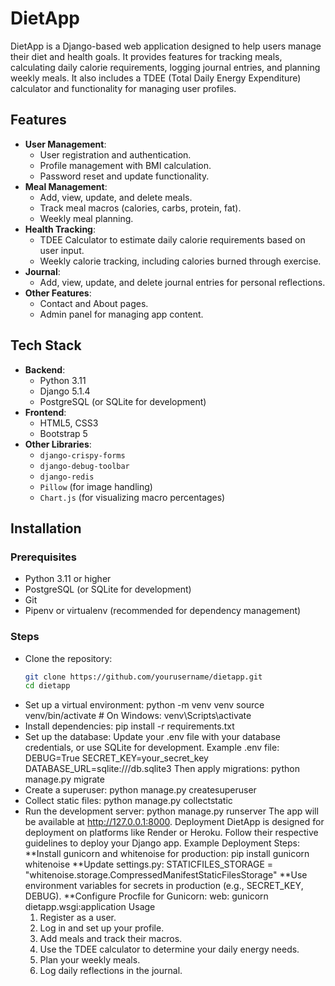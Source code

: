 # DietApp
DietApp is a Django-based web application designed to help users manage their diet and health goals. It provides features for tracking meals, calculating daily calorie requirements, logging journal entries, and planning weekly meals. It also includes a TDEE (Total Daily Energy Expenditure) calculator and functionality for managing user profiles.
## Features
- **User Management**:
  - User registration and authentication.
  - Profile management with BMI calculation.
  - Password reset and update functionality.
- **Meal Management**:
  - Add, view, update, and delete meals.
  - Track meal macros (calories, carbs, protein, fat).
  - Weekly meal planning.
- **Health Tracking**:
  - TDEE Calculator to estimate daily calorie requirements based on user input.
  - Weekly calorie tracking, including calories burned through exercise.
- **Journal**:
  - Add, view, update, and delete journal entries for personal reflections.
- **Other Features**:
  - Contact and About pages.
  - Admin panel for managing app content.
## Tech Stack
- **Backend**:
  - Python 3.11
  - Django 5.1.4
  - PostgreSQL (or SQLite for development)
- **Frontend**:
  - HTML5, CSS3
  - Bootstrap 5
- **Other Libraries**:
  - `django-crispy-forms`
  - `django-debug-toolbar`
  - `django-redis`
  - `Pillow` (for image handling)
  - `Chart.js` (for visualizing macro percentages)
## Installation
### Prerequisites
- Python 3.11 or higher
- PostgreSQL (or SQLite for development)
- Git
- Pipenv or virtualenv (recommended for dependency management)
### Steps
- Clone the repository:
   ```bash
   git clone https://github.com/yourusername/dietapp.git
   cd dietapp
- Set up a virtual environment:
python -m venv venv
source venv/bin/activate  # On Windows: venv\Scripts\activate
- Install dependencies:
pip install -r requirements.txt
- Set up the database:
Update your .env file with your database credentials, or use SQLite for development. Example .env file:
DEBUG=True
SECRET_KEY=your_secret_key
DATABASE_URL=sqlite:///db.sqlite3
Then apply migrations:
python manage.py migrate
- Create a superuser:
python manage.py createsuperuser
- Collect static files:
python manage.py collectstatic
- Run the development server:
python manage.py runserver
The app will be available at http://127.0.0.1:8000.
Deployment
DietApp is designed for deployment on platforms like Render or Heroku. Follow their respective guidelines to deploy your Django app.
Example Deployment Steps:
**Install gunicorn and whitenoise for production:
pip install gunicorn whitenoise
**Update settings.py:
STATICFILES_STORAGE = "whitenoise.storage.CompressedManifestStaticFilesStorage"
**Use environment variables for secrets in production (e.g., SECRET_KEY, DEBUG).
**Configure Procfile for Gunicorn:
web: gunicorn dietapp.wsgi:application
Usage
	1.	Register as a user.
	2.	Log in and set up your profile.
	3.	Add meals and track their macros.
	4.	Use the TDEE calculator to determine your daily energy needs.
	5.	Plan your weekly meals.
	6.	Log daily reflections in the journal.

